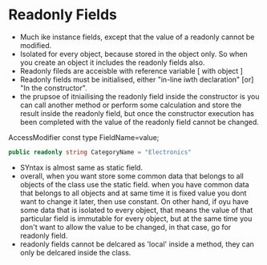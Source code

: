 # Readonly Fields

- Much ike instance fields, except that the value of a readonly cannot be modified. 
- Isolated for every object, because stored in the object only. So when you create an object it includes the readonly fields also. 
- Readonly fileds are acceisble with reference variable [ with object ]
- Readonly fields must be initialised, either "in-line iwth declaration" [or] "In the constructor".
- the prupsoe of itniailising the readonly field inside the constructor is you can call another method or perform some calculation and store the result inside the readonly field, but once the constructor execution has been completed with the value of the readonly field cannot be changed. 

AccessModifier const type FieldName=value;

```csharp
public readonly string CategoryName = "Electronics"
```

- SYntax is almost same as static field.
- overall, when you want store some common data that belongs to all objects of the class use the static field. when you have common data that belongs to all objects and at same time it is fixed value you dont want to change it later, then use constant. On other hand, if oyu have some data that is isolated to every object, that means the value of that particular field is immutable for every object, but at the same time you don't want to allow the value to be changed, in that case, go for readonly field. 
- readonly fields cannot be delcared as 'local' inside a method, they can only be delcared inside the class. 
